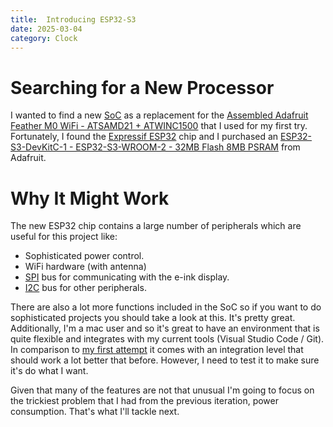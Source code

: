 ```yaml
---
title:  Introducing ESP32-S3
date: 2025-03-04
category: Clock
---
```


Searching for a New Processor
=============================
I wanted to find a new [SoC][1] as a replacement for the [Assembled Adafruit Feather M0 WiFi - ATSAMD21 + ATWINC1500][2] that I used for my first try. Fortunately, I found the [Expressif ESP32][3] chip and I purchased an [ESP32­-S3­-DevKitC-1 - ESP32-S3-WROOM-2 - 32MB Flash 8MB PSRAM][4] from Adafruit.

Why It Might Work
=================
The new ESP32 chip contains a large number of peripherals which are useful for this project like:

* Sophisticated power control.
* WiFi hardware (with antenna)
* [SPI][5] bus for communicating with the e-ink display.
* [I2C][6] bus for other peripherals.

There are also a lot more functions included in the SoC so if you want to do sophisticated projects you should take a look at this. It's pretty great. Additionally, I'm a mac user and so it's great to have an environment that is quite flexible and integrates with my current tools (Visual Studio Code / Git). In comparison to [my first attempt][7] it comes with an integration level that should work a lot better that before. However, I need to test it to make sure it's do what I want.

Given that many of the features are not that unusual I'm going to focus on the trickiest problem that I had from the previous iteration, power consumption. That's what I'll tackle next.

[1]: https://en.wikipedia.org/wiki/System_on_a_chip
[2]: https://www.adafruit.com/product/2598
[3]: https://www.espressif.com/en/products/socs/esp32
[4]: https://www.adafruit.com/product/5364
[5]: https://en.wikipedia.org/wiki/Serial_Peripheral_Interface
[6]: https://en.wikipedia.org/wiki/I²C
[7]: {filename}2025-02-27-first-attempt.md